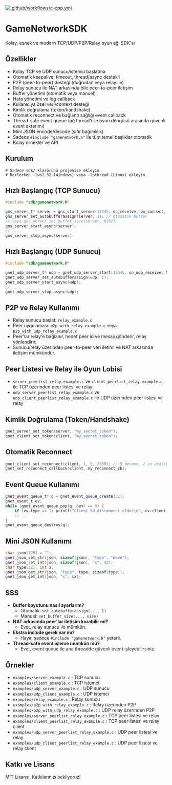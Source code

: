 [![.github/workflows/c-cpp.yml](https://github.com/IGNRexI/GameNetworkSDK/actions/workflows/c-cpp.yml/badge.svg)](https://github.com/IGNRexI/GameNetworkSDK/actions/workflows/c-cpp.yml)

# GameNetworkSDK

Kolay, esnek ve modern TCP/UDP/P2P/Relay oyun ağı SDK'sı

## Özellikler
- Kolay TCP ve UDP sunucu/istemci başlatma
- Otomatik keepalive, timeout, thread/async destekli
- P2P (peer-to-peer) desteği (doğrudan veya relay ile)
- Relay sunucu ile NAT arkasında bile peer-to-peer iletişim
- Buffer yönetimi (otomatik veya manuel)
- Hata yönetimi ve log callback
- Kullanıcıya özel veri/context desteği
- Kimlik doğrulama (token/handshake)
- Otomatik reconnect ve bağlantı sağlığı event callback
- Thread-safe event queue (ağ thread'i ile oyun döngüsü arasında güvenli event aktarımı)
- Mini JSON encode/decode (sıfır bağımlılık)
- Sadece `#include "gamenetwork.h"` ile tüm temel başlıklar otomatik
- Kolay örnekler ve API

## Kurulum
```
# Sadece sdk/ klasörünü projenize ekleyin
# Derlerken -lws2_32 (Windows) veya -lpthread (Linux) ekleyin
```

## Hızlı Başlangıç (TCP Sunucu)
```c
#include "sdk/gamenetwork.h"

gns_server_t* server = gns_start_server(12345, on_receive, on_connect, on_disconnect);
gns_server_set_autobufferassign(server, 1); // Otomatik buffer
// veya gns_server_set_buffer_size(server, 8192);
gns_server_start_async(server);
// ...
gns_server_stop_async(server);
```

## Hızlı Başlangıç (UDP Sunucu)
```c
#include "sdk/gamenetwork.h"

gnet_udp_server_t* udp = gnet_udp_server_start(12345, on_udp_receive, NULL);
gnet_udp_server_set_autobufferassign(udp, 1);
gnet_udp_server_start_async(udp);
// ...
gnet_udp_server_stop_async(udp);
```

## P2P ve Relay Kullanımı
- Relay sunucu başlat: `relay_example.c`
- Peer uygulaması: `p2p_with_relay_example.c` veya `p2p_with_udp_relay_example.c`
- Peer'lar relay'e bağlanır, hedef peer id ve mesajı gönderir, relay yönlendirir.
- Sunucu/relay üzerinden peer-to-peer veri iletimi ve NAT arkasında iletişim mümkündür.

## Peer Listesi ve Relay ile Oyun Lobisi
- `server_peerlist_relay_example.c` ve `client_peerlist_relay_example.c` ile TCP üzerinden peer listesi ve relay
- `udp_server_peerlist_relay_example.c` ve `udp_client_peerlist_relay_example.c` ile UDP üzerinden peer listesi ve relay

## Kimlik Doğrulama (Token/Handshake)
```c
gnet_server_set_token(server, "my_secret_token");
gnet_client_set_token(client, "my_secret_token");
```

## Otomatik Reconnect
```c
gnet_client_set_reconnect(client, 1, 5, 2000); // 5 deneme, 2 sn aralık
gnet_set_reconnect_callback(client, my_reconnect_cb);
```

## Event Queue Kullanımı
```c
gnet_event_queue_t* q = gnet_event_queue_create(32);
gnet_event_t ev;
while (gnet_event_queue_pop(q, &ev) == 0) {
    if (ev.type == 1) printf("Client %d disconnect oldu!\n", ev.client_id);
    // ...
}
gnet_event_queue_destroy(q);
```

## Mini JSON Kullanımı
```c
char json[128] = "";
gnet_json_set_str(json, sizeof(json), "type", "move");
gnet_json_set_int(json, sizeof(json), "x", 42);
char type[32]; int x;
gnet_json_get_str(json, "type", type, sizeof(type));
gnet_json_get_int(json, "x", &x);
```

## SSS
- **Buffer boyutunu nasıl ayarlarım?**
  - Otomatik: `set_autobufferassign(..., 1)`
  - Manuel: `set_buffer_size(..., size)`
- **NAT arkasında peer'lar iletişim kurabilir mi?**
  - Evet, relay sunucu ile mümkün.
- **Ekstra include gerek var mı?**
  - Hayır, sadece `#include "gamenetwork.h"` yeterli.
- **Thread-safe event işleme mümkün mü?**
  - Evet, event queue ile ana threadde güvenli event işleyebilirsiniz.

## Örnekler
- `examples/server_example.c` : TCP sunucu
- `examples/client_example.c` : TCP istemci
- `examples/udp_server_example.c` : UDP sunucu
- `examples/udp_client_example.c` : UDP istemci
- `examples/relay_example.c` : Relay sunucu
- `examples/p2p_with_relay_example.c` : Relay üzerinden P2P
- `examples/p2p_with_udp_relay_example.c` : UDP relay üzerinden P2P
- `examples/server_peerlist_relay_example.c` : TCP peer listesi ve relay
- `examples/client_peerlist_relay_example.c` : TCP peer listesi ve relay client
- `examples/udp_server_peerlist_relay_example.c` : UDP peer listesi ve relay
- `examples/udp_client_peerlist_relay_example.c` : UDP peer listesi ve relay client

## Katkı ve Lisans
MIT Lisansı. Katkılarınızı bekliyoruz! 
